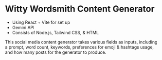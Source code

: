 # Witty Wordsmith Content Generator
 - Using React + Vite for set up
 - Gemini API
 - Consists of Node.js, Tailwind CSS, & HTML

This social media content generator takes various fields as inputs, including a prompt, word count, keywords, preferences for emoji & hashtags usage, and how many posts for the generator to produce. 
